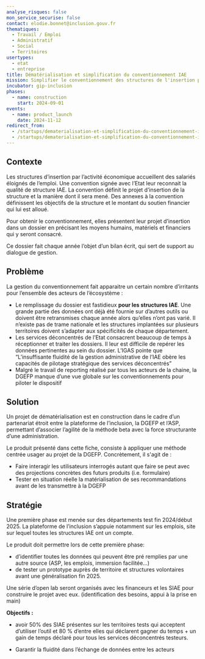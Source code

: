```yaml
---
analyse_risques: false
mon_service_securise: false
contact: elodie.bonnet@inclusion.gouv.fr
thematiques:
  - Travail / Emploi
  - Administratif
  - Social
  - Territoires
usertypes:
  - etat
  - entreprise
title: Dématérialisation et simplification du conventionnement IAE
mission: Simplifier le conventionnement des structures de l'insertion par l'activité économique
incubator: gip-inclusion
phases:
  - name: construction
    start: 2024-09-01
events:
  - name: product_launch
    date: 2024-11-12
redirect_from:
  - /startups/dematerialisation-et-simplification-du-conventionnement-iae
  - /startups/dematerialisation-et-simplification-du-conventionnement-iae.html
---
```

## Contexte

Les structures d’insertion par l’activité économique accueillent des salariés éloignés de l’emploi.  Une convention signée avec l’Etat leur reconnait la qualité de structure IAE. La convention définit le projet d’insertion de la structure et la manière dont il sera mené. Des annexes à la convention définissent les objectifs de la structure et le montant du soutien financier qui lui est alloué.

Pour obtenir le conventionnement, elles présentent leur projet d’insertion dans un dossier en précisant les moyens humains, matériels et financiers qui y seront consacré.

Ce dossier fait chaque année l’objet d’un bilan écrit, qui sert de support au dialogue de gestion.

## Problème

La gestion du conventionnement fait apparaitre un certain nombre d’irritants pour l’ensemble des acteurs de l’écosystème : 

- Le remplissage du dossier est fastidieux **pour les structures IAE**. Une grande partie des données ont déjà été fournie sur d’autres outils ou doivent être retransmises chaque année alors qu’elles n’ont pas varié. Il n’existe pas de trame nationale et les structures implantées sur plusieurs territoires doivent s’adapter aux spécificités de chaque département.
- Les services déconcentrés de l’Etat consacrent beaucoup de temps à réceptionner et traiter les dossiers. Il leur est difficile de repérer les données pertinentes au sein du dossier. L’IGAS pointe que “L’insuffisante fluidité de la gestion administrative de l’IAE obère les capacités de pilotage stratégique des services déconcentrés”
- Malgré le travail de reporting réalisé par tous les acteurs de la chaine, la DGEFP manque d’une vue globale sur les conventionnements pour piloter le dispositif
## Solution

Un projet de dématérialisation est en construction dans le cadre d’un partenariat étroit entre la plateforme de l’inclusion, la DGEFP et l’ASP, permettant d’associer l’agilité de la méthode beta avec la force structurante d’une administration.

Le produit présenté dans cette fiche, consiste à appliquer une méthode centrée usager au projet de la DGEFP. Concrètement, il s'agit de : 

- Faire interagir les utilisateurs interrogés autant que faire se peut avec des projections concrètes des futurs produits (i.e. formulaire)
- Tester en situation réelle la matérialisation de ses recommandations avant de les transmettre à la DGEFP



## Stratégie
Une première phase est menée sur des départements test fin 2024/début 2025. La plateforme de l’inclusion s’appuie notamment sur les emplois, site sur lequel toutes les structures IAE ont un compte.

Le produit doit permettre lors de cette première phase:

- d’identifier toutes les données qui peuvent être pré remplies par une autre source (ASP, les emplois, immersion facilitée…)
- de tester un prototype auprès de territoire et structures volontaires avant une généralisation fin 2025.

Une série d’open lab seront organisés avec les financeurs et les SIAE pour construire le projet avec eux. (identification des besoins, appui à la prise en main)


**Objectifs :**
- avoir 50% des SIAE présentes sur les territoires tests qui acceptent d’utiliser l’outil  et 80 % d’entre elles qui déclarent gagner du temps + un gain de temps déclaré pour tous les services déconcentrés testeurs.

- Garantir la fluidité dans l’échange de données entre les acteurs
